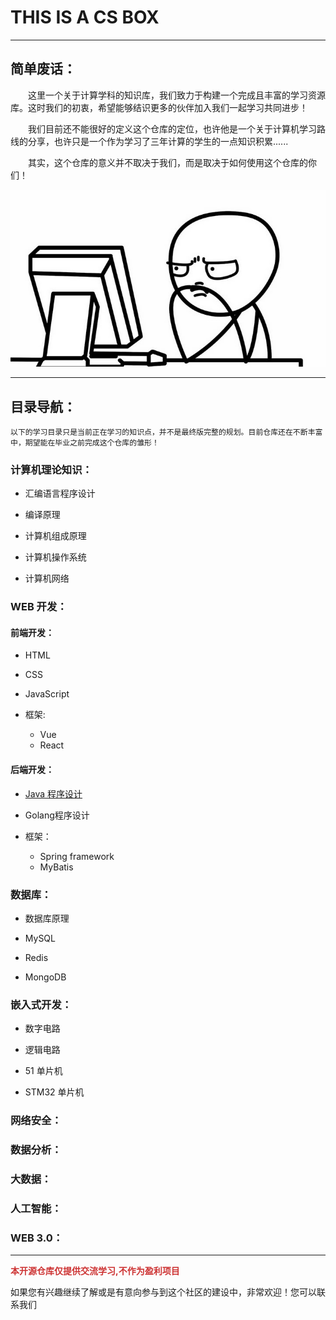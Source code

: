 # THIS IS A CS BOX

<hr>

## 简单废话：

<p>&emsp;&emsp;这里一个关于计算学科的知识库，我们致力于构建一个完成且丰富的学习资源库。这时我们的初衷，希望能够结识更多的伙伴加入我们一起学习共同进步！</p>

<p>&emsp;&emsp;我们目前还不能很好的定义这个仓库的定位，也许他是一个关于计算机学习路线的分享，也许只是一个作为学习了三年计算的学生的一点知识积累......</p>

<p>&emsp;&emsp;其实，这个仓库的意义并不取决于我们，而是取决于如何使用这个仓库的你们！</p>

<div align=center >

![这是一张图片](./img/img01.jpg)

</div>

<hr/>

## 目录导航：

    以下的学习目录只是当前正在学习的知识点，并不是最终版完整的规划。目前仓库还在不断丰富中，期望能在毕业之前完成这个仓库的雏形！

### 计算机理论知识：

- 汇编语言程序设计

- 编译原理

- 计算机组成原理

- 计算机操作系统

- 计算机网络

### WEB 开发：

#### 前端开发：

- HTML
- CSS
- JavaScript

- 框架:
    - Vue
    - React

#### 后端开发：

- [Java 程序设计](./WEB%20开发/后端开发/Java程序设计/README.md)  

- Golang程序设计

- 框架：
    - Spring framework
    - MyBatis

### 数据库：

- 数据库原理

- MySQL

- Redis

- MongoDB

### 嵌入式开发：

- 数字电路

- 逻辑电路

- 51 单片机

- STM32 单片机

### 网络安全：

### 数据分析：

### 大数据：

### 人工智能：

### WEB 3.0：

<hr/>

<b><font color='#CD3333'>本开源仓库仅提供交流学习,不作为盈利项目</font></b>

<p>如果您有兴趣继续了解或是有意向参与到这个社区的建设中，非常欢迎！您可以联系我们</p>



